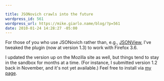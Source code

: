 ```yaml
---

title: JSONovich crawls into the future
wordpress_id: 561
wordpress_url: https://mike.giarlo.name/blog/?p=561
date: 2010-01-24 14:28:27 -05:00
---
```

For those of you who use JSONovich rather than, e.g., <a href="https://addons.mozilla.org/en-US/firefox/addon/10869">JSONView</a>, I've tweaked the plugin (now at version 1.3) to work with Firefox 3.6.

I updated the version up on the Mozilla site as well, but things tend to stay in the sandbox for months at a time.  (For instance, I submitted version 1.2 back in November, and it's not yet available.)  Feel free to install via <a href="https://mike.giarlo.name/blog/json-in-firefox/">my page</a>.
